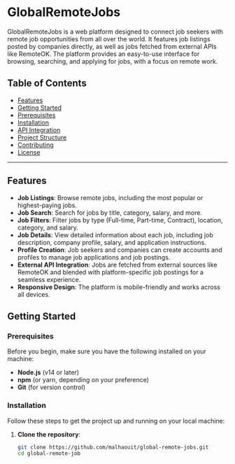 # GlobalRemoteJobs

GlobalRemoteJobs is a web platform designed to connect job seekers with remote job opportunities from all over the world. It features job listings posted by companies directly, as well as jobs fetched from external APIs like RemoteOK. The platform provides an easy-to-use interface for browsing, searching, and applying for jobs, with a focus on remote work.

## Table of Contents
- [Features](#features)
- [Getting Started](#getting-started)
- [Prerequisites](#prerequisites)
- [Installation](#installation)
- [API Integration](#api-integration)
- [Project Structure](#project-structure)
- [Contributing](#contributing)
- [License](#license)

---

## Features
- **Job Listings**: Browse remote jobs, including the most popular or highest-paying jobs.
- **Job Search**: Search for jobs by title, category, salary, and more.
- **Job Filters**: Filter jobs by type (Full-time, Part-time, Contract), location, category, and salary.
- **Job Details**: View detailed information about each job, including job description, company profile, salary, and application instructions.
- **Profile Creation**: Job seekers and companies can create accounts and profiles to manage job applications and job postings.
- **External API Integration**: Jobs are fetched from external sources like RemoteOK and blended with platform-specific job postings for a seamless experience.
- **Responsive Design**: The platform is mobile-friendly and works across all devices.

## Getting Started

### Prerequisites
Before you begin, make sure you have the following installed on your machine:
- **Node.js** (v14 or later)
- **npm** (or yarn, depending on your preference)
- **Git** (for version control)

### Installation
Follow these steps to get the project up and running on your local machine:

1. **Clone the repository**:
   ```bash
   git clone https://github.com/malhaouit/global-remote-jobs.git
   cd global-remote-job
   ```
